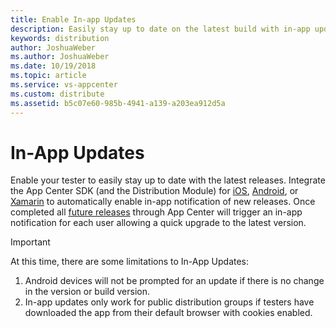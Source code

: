 ```yaml
---
title: Enable In-app Updates
description: Easily stay up to date on the latest build with in-app update notifications.
keywords: distribution
author: JoshuaWeber
ms.author: JoshuaWeber
ms.date: 10/19/2018
ms.topic: article
ms.service: vs-appcenter
ms.custom: distribute
ms.assetid: b5c07e60-985b-4941-a139-a203ea912d5a
---
```


# In-App Updates

Enable your tester to easily stay up to date with the latest releases. Integrate the App Center SDK (and the Distribution Module) for [iOS][ios-sdk], [Android][android-sdk], or [Xamarin][xamarin-sdk] to automatically enable in-app notification of new releases. Once completed all [future releases][uploading] through App Center will trigger an in-app notification for each user allowing a quick upgrade to the latest version.

> [!IMPORTANT]
> At this time, there are some limitations to In-App Updates:
> 1) Android devices will not be prompted for an update if there is no change in the version or build version.
> 2) In-app updates only work for public distribution groups if testers have downloaded the app from their default browser with cookies enabled.

[ios-sdk]: ~/sdk/distribute/ios.md
[android-sdk]: ~/sdk/distribute/android.md
[xamarin-sdk]: ~/sdk/distribute/xamarin.md
[uploading]: uploading.md
